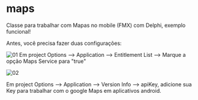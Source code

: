 # maps
Classe para trabalhar com Mapas no mobile (FMX) com Delphi, exemplo funcional!

Antes, você precisa fazer duas configurações:


![01](https://user-images.githubusercontent.com/8240737/229827870-d5ef1047-5690-401a-a1fd-8b3024f21f87.jpeg)
Em project Options --> Application --> Entitlement List --> Marque a opção Maps Service para "true"

![02](https://user-images.githubusercontent.com/8240737/229828278-f66cab2e-7208-4e86-b77f-0cb016633481.jpeg)

Em project Options --> Application --> Version Info --> apiKey, adicione sua Key para trabalhar com o google Maps em aplicativos android.
